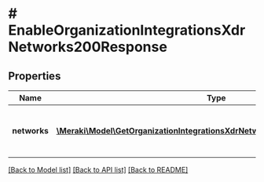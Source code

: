# # EnableOrganizationIntegrationsXdrNetworks200Response

## Properties

Name | Type | Description | Notes
------------ | ------------- | ------------- | -------------
**networks** | [**\Meraki\Model\GetOrganizationIntegrationsXdrNetworks200ResponseItemsInner[]**](GetOrganizationIntegrationsXdrNetworks200ResponseItemsInner.md) | List of networks that have XDR enabled | [optional]

[[Back to Model list]](../../README.md#models) [[Back to API list]](../../README.md#endpoints) [[Back to README]](../../README.md)
